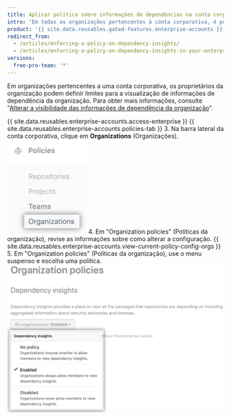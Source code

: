 ```yaml
---
title: Aplicar política sobre informações de dependências na conta corporativa
intro: 'Em todas as organizações pertencentes à conta corporativa, é possível permitir ou não que os integrantes visualizem informações de dependência ou permitir que os proprietários administrem a configuração no nível da organização.'
product: '{{ site.data.reusables.gated-features.enterprise-accounts }}'
redirect_from:
  - /articles/enforcing-a-policy-on-dependency-insights/
  - /articles/enforcing-a-policy-on-dependency-insights-in-your-enterprise-account
versions:
  free-pro-team: '*'
---
```


Em organizações pertencentes a uma conta corporativa, os proprietários da organização podem definir limites para a visualização de informações de dependência da organização. Para obter mais informações, consulte "[Alterar a visibilidade das informações de dependência da organização](/articles/changing-the-visibility-of-your-organizations-dependency-insights)".

{{ site.data.reusables.enterprise-accounts.access-enterprise }}
{{ site.data.reusables.enterprise-accounts.policies-tab }}
3. Na barra lateral da conta corporativa, clique em **Organizations** (Organizações). ![Guia Organizations (Organizações) na barra lateral da conta corporativa](/assets/images/help/business-accounts/settings-policies-org-tab.png)
4. Em "Organization policies" (Políticas da organização), revise as informações sobre como alterar a configuração. {{ site.data.reusables.enterprise-accounts.view-current-policy-config-orgs }}
5. Em "Organization policies" (Políticas da organização), use o menu suspenso e escolha uma política. ![Menu suspenso com opções de políticas da organização](/assets/images/help/business-accounts/organization-policy-drop-down.png)
